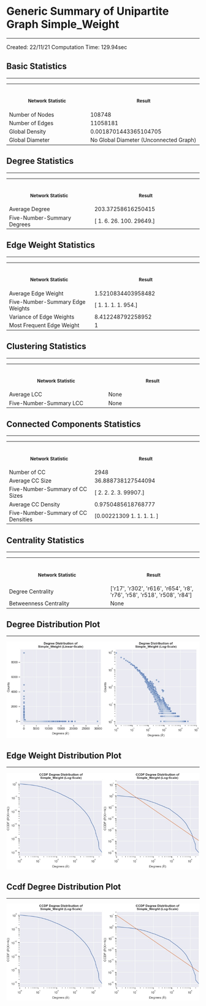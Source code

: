# Generic Summary of Unipartite Graph **Simple_Weight**
---
Created: 22/11/21
Computation Time: 129.94sec

## Basic Statistics
---
<table>
<tr><th align="center"><img width="441" height="1"><p><small>Network Statistic</small></p></th><th align="center"><img width="441" height="1"><p><small>Result</small></p></th></tr>
<tr><td>Number of Nodes</td><td>108748</td></tr>
<tr><td>Number of Edges</td><td>11058181</td></tr>
<tr><td>Global Density</td><td>0.0018701443365104705</td></tr>
<tr><td>Global Diameter</td><td>No Global Diameter (Unconnected Graph)</td></tr>
</table>

## Degree Statistics
---
<table>
<tr><th align="center"><img width="441" height="1"><p><small>Network Statistic</small></p></th><th align="center"><img width="441" height="1"><p><small>Result</small></p></th></tr>
<tr><td>Average Degree</td><td>203.37258616250415</td></tr>
<tr><td>Five-Number-Summary Degrees</td><td>[    1.     6.    26.   100. 29649.]</td></tr>
</table>

## Edge Weight Statistics
---
<table>
<tr><th align="center"><img width="441" height="1"><p><small>Network Statistic</small></p></th><th align="center"><img width="441" height="1"><p><small>Result</small></p></th></tr>
<tr><td>Average Edge Weight</td><td>1.5210834403958482</td></tr>
<tr><td>Five-Number-Summary Edge Weights</td><td>[  1.   1.   1.   1. 954.]</td></tr>
<tr><td>Variance of Edge Weights</td><td>8.412248792258952</td></tr>
<tr><td>Most Frequent Edge Weight</td><td>1</td></tr>
</table>

## Clustering Statistics
---
<table>
<tr><th align="center"><img width="441" height="1"><p><small>Network Statistic</small></p></th><th align="center"><img width="441" height="1"><p><small>Result</small></p></th></tr>
<tr><td>Average LCC</td><td>None</td></tr>
<tr><td>Five-Number-Summary LCC</td><td>None</td></tr>
</table>

## Connected Components Statistics
---
<table>
<tr><th align="center"><img width="441" height="1"><p><small>Network Statistic</small></p></th><th align="center"><img width="441" height="1"><p><small>Result</small></p></th></tr>
<tr><td>Number of CC</td><td>2948</td></tr>
<tr><td>Average CC Size</td><td>36.888738127544094</td></tr>
<tr><td>Five-Number-Summary of CC Sizes</td><td>[    2.     2.     2.     3. 99907.]</td></tr>
<tr><td>Average CC Density</td><td>0.9750485618768777</td></tr>
<tr><td>Five-Number-Summary of CC Densities</td><td>[0.00221309 1.         1.         1.         1.        ]</td></tr>
</table>

## Centrality Statistics
---
<table>
<tr><th align="center"><img width="441" height="1"><p><small>Network Statistic</small></p></th><th align="center"><img width="441" height="1"><p><small>Result</small></p></th></tr>
<tr><td>Degree Centrality</td><td>['r17', 'r302', 'r616', 'r654', 'r8', 'r76', 'r58', 'r518', 'r508', 'r84']</td></tr>
<tr><td>Betweenness Centrality</td><td>None</td></tr>
</table>

## Degree Distribution Plot
---
![image](data/graph_summaries/projections/simple_weight/assets/degree_distribution.jpg)

## Edge Weight Distribution Plot
---
![image](data/graph_summaries/projections/simple_weight/assets/edge_weight_distribution.jpg)

## Ccdf Degree Distribution Plot
---
![image](data/graph_summaries/projections/simple_weight/assets/ccdf_degree_distribution.jpg)

